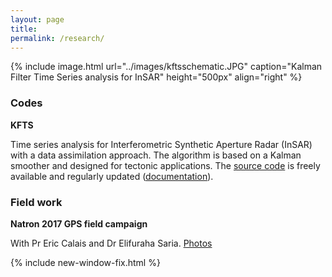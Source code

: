 ```yaml
---
layout: page
title:
permalink: /research/
---
```


{% include image.html url="../images/kftsschematic.JPG" caption="Kalman Filter Time Series analysis for InSAR" height="500px" align="right" %}

### Codes

**KFTS**

Time series analysis for Interferometric Synthetic Aperture Radar (InSAR) with a data assimilation approach. 
The algorithm is based on a Kalman smoother and designed for tectonic applications. 
The [source code][KFsource] is freely available and regularly updated ([documentation][KFdoc]).

### Field work 

**Natron 2017 GPS field campaign**

With Pr Eric Calais and Dr Elifuraha Saria. [Photos][Natron] 


{% include new-window-fix.html %}

[KFsource]: https://github.com/ManonDls/KFTS-InSAR
[KFdoc]: https://manondls.github.io/KFTS-InSAR/
[Natron]:http://www.geologie.ens.fr/~ecalais/research/natron-2017-gps-field-campa/
